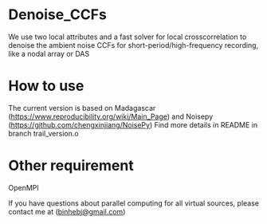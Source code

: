 # Denoise_CCFs
We use two local attributes and a fast solver for local crosscorrelation to denoise the ambient noise CCFs for short-period/high-frequency recording, like a nodal array or DAS

# How to use

The current version is based on Madagascar (https://www.reproducibility.org/wiki/Main_Page) and Noisepy (https://github.com/chengxinjiang/NoisePy)
Find more details in README in branch trail_version.o

# Other requirement

OpenMPI

If you have questions about parallel computing for all virtual sources, please contact me at (binhebj@gmail.com)
